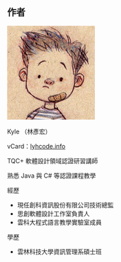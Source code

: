 ## 作者

![lyhcode](lyhcode.png)

Kyle （林彥宏）

vCard：[lyhcode.info](http://lyhcode.info)

TQC+ 軟體設計領域認證研習講師

熟悉 Java 與 C# 等認證課程教學

經歷

* 現任創科資訊股份有限公司技術總監
* 思創軟體設計工作室負責人
* 雲科大程式語言教學實驗室成員

學歷

* 雲林科技大學資訊管理系碩士班

